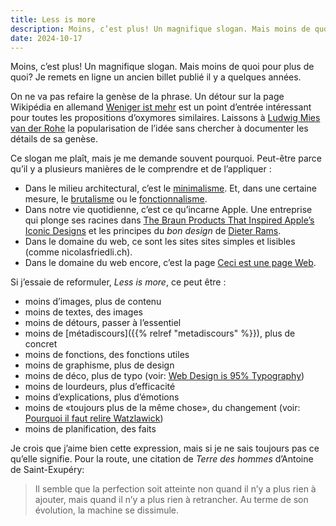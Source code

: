 ```yaml
---
title: Less is more
description: Moins, c’est plus! Un magnifique slogan. Mais moins de quoi pour plus de quoi? 
date: 2024-10-17
---
```


Moins, c’est plus! Un magnifique slogan. Mais moins de quoi pour plus de quoi? Je remets en ligne un ancien billet publié il y a quelques années.

On ne va pas refaire la genèse de la phrase. Un détour sur la page Wikipédia en allemand [Weniger ist mehr](https://de.wikipedia.org/wiki/Weniger_ist_mehr) est un point d’entrée intéressant pour toutes les propositions d’oxymores similaires. Laissons à [Ludwig Mies van der Rohe](https://fr.wikipedia.org/wiki/Ludwig_Mies_van_der_Rohe) la popularisation de l’idée sans chercher à documenter les détails de sa genèse.

Ce slogan me plaît, mais je me demande souvent pourquoi. Peut-être parce qu’il y a plusieurs manières de le comprendre et de l’appliquer :

- Dans le milieu architectural, c’est le [minimalisme](https://fr.wikipedia.org/wiki/Minimalisme_(art)). Et, dans une certaine mesure, le [brutalisme](https://fr.wikipedia.org/wiki/Brutalisme) ou le [fonctionnalisme](https://fr.wikipedia.org/wiki/Fonctionnalisme_(architecture)).
- Dans notre vie quotidienne, c’est ce qu’incarne Apple. Une entreprise qui plonge ses racines dans [The Braun Products That Inspired Apple’s Iconic Designs](https://www.cultofmac.com/188753/the-braun-products-that-inspired-apples-iconic-designs-gallery/) et les principes du *bon design* de  [Dieter Rams](https://fr.wikipedia.org/wiki/Dieter_Rams).
- Dans le domaine du web, ce sont les sites sites simples et lisibles (comme nicolasfriedli.ch).
- Dans le domaine du web encore, c’est la page [Ceci est une page Web](https://justinjackson.ca/words_fr.html).

Si j’essaie de reformuler, *Less is more*, ce peut être :

- moins d’images, plus de contenu
- moins de textes, des images
- moins de détours, passer à l’essentiel
- moins de [métadiscours]({{% relref "metadiscours" %}}), plus de concret
- moins de fonctions, des fonctions utiles
- moins de graphisme, plus de design
- moins de déco, plus de typo (voir: [Web Design is 95% Typography](https://ia.net/topics/the-web-is-all-about-typography-period))
- moins de lourdeurs, plus d’efficacité
- moins d’explications, plus d’émotions
- moins de «toujours plus de la même chose», du changement (voir: [Pourquoi il faut relire Watzlawick](https://www.lalibre.be/debats/opinions/2019/08/16/pourquoi-il-faut-relire-watzlawick-XGB3ZLOUNVH6VIDXF63BELGFL4/))
- moins de planification, des faits

Je crois que j’aime bien cette expression, mais si je ne sais toujours pas ce qu’elle signifie. Pour la route, une citation de *Terre des hommes* d’Antoine de Saint-Exupéry:

> Il semble que la perfection soit atteinte non quand il n’y a plus rien à ajouter, mais quand il n’y a plus rien à retrancher. Au terme de son évolution, la machine se dissimule.

